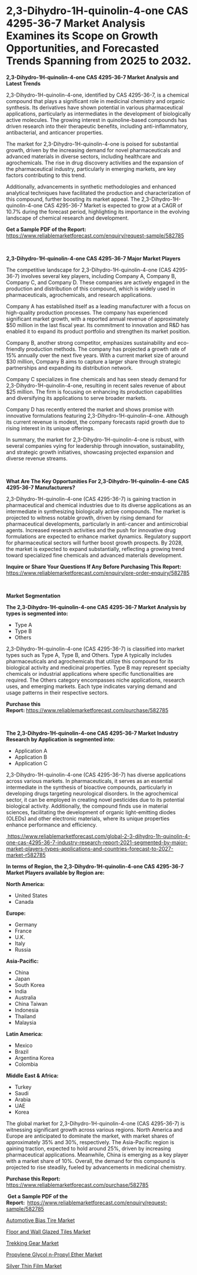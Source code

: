 <p><h1>2,3-Dihydro-1H-quinolin-4-one CAS 4295-36-7 Market Analysis Examines its Scope on Growth Opportunities, and Forecasted Trends Spanning from 2025 to 2032.</h1></p><p><strong>2,3-Dihydro-1H-quinolin-4-one CAS 4295-36-7 Market Analysis and Latest Trends</strong></p>
<p><p>2,3-Dihydro-1H-quinolin-4-one, identified by CAS 4295-36-7, is a chemical compound that plays a significant role in medicinal chemistry and organic synthesis. Its derivatives have shown potential in various pharmaceutical applications, particularly as intermediates in the development of biologically active molecules. The growing interest in quinoline-based compounds has driven research into their therapeutic benefits, including anti-inflammatory, antibacterial, and anticancer properties.</p><p>The market for 2,3-Dihydro-1H-quinolin-4-one is poised for substantial growth, driven by the increasing demand for novel pharmaceuticals and advanced materials in diverse sectors, including healthcare and agrochemicals. The rise in drug discovery activities and the expansion of the pharmaceutical industry, particularly in emerging markets, are key factors contributing to this trend. </p><p>Additionally, advancements in synthetic methodologies and enhanced analytical techniques have facilitated the production and characterization of this compound, further boosting its market appeal. The 2,3-Dihydro-1H-quinolin-4-one CAS 4295-36-7 Market is expected to grow at a CAGR of 10.7% during the forecast period, highlighting its importance in the evolving landscape of chemical research and development.</p></p>
<p><strong>Get a Sample PDF of the Report:&nbsp;</strong> <a href="https://www.reliablemarketforecast.com/enquiry/request-sample/582785?utm_campaign=2130&utm_medium=2&utm_source=Github&utm_content=ia&utm_term=23032025&utm_id=23-dihydro-1h-quinolin-4-one-cas-4295-36-7">https://www.reliablemarketforecast.com/enquiry/request-sample/582785</a></p>
<p>&nbsp;</p>
<p><strong>2,3-Dihydro-1H-quinolin-4-one CAS 4295-36-7 Major Market Players</strong></p>
<p><p>The competitive landscape for 2,3-Dihydro-1H-quinolin-4-one (CAS 4295-36-7) involves several key players, including Company A, Company B, Company C, and Company D. These companies are actively engaged in the production and distribution of this compound, which is widely used in pharmaceuticals, agrochemicals, and research applications.</p><p>Company A has established itself as a leading manufacturer with a focus on high-quality production processes. The company has experienced significant market growth, with a reported annual revenue of approximately $50 million in the last fiscal year. Its commitment to innovation and R&D has enabled it to expand its product portfolio and strengthen its market position.</p><p>Company B, another strong competitor, emphasizes sustainability and eco-friendly production methods. The company has projected a growth rate of 15% annually over the next five years. With a current market size of around $30 million, Company B aims to capture a larger share through strategic partnerships and expanding its distribution network.</p><p>Company C specializes in fine chemicals and has seen steady demand for 2,3-Dihydro-1H-quinolin-4-one, resulting in recent sales revenue of about $25 million. The firm is focusing on enhancing its production capabilities and diversifying its applications to serve broader markets.</p><p>Company D has recently entered the market and shows promise with innovative formulations featuring 2,3-Dihydro-1H-quinolin-4-one. Although its current revenue is modest, the company forecasts rapid growth due to rising interest in its unique offerings.</p><p>In summary, the market for 2,3-Dihydro-1H-quinolin-4-one is robust, with several companies vying for leadership through innovation, sustainability, and strategic growth initiatives, showcasing projected expansion and diverse revenue streams.</p></p>
<p>&nbsp;</p>
<p><strong>What Are The Key Opportunities For 2,3-Dihydro-1H-quinolin-4-one CAS 4295-36-7 Manufacturers?</strong></p>
<p><p>2,3-Dihydro-1H-quinolin-4-one (CAS 4295-36-7) is gaining traction in pharmaceutical and chemical industries due to its diverse applications as an intermediate in synthesizing biologically active compounds. The market is projected to witness notable growth, driven by rising demand for pharmaceutical developments, particularly in anti-cancer and antimicrobial agents. Increased research activities and the push for innovative drug formulations are expected to enhance market dynamics. Regulatory support for pharmaceutical sectors will further boost growth prospects. By 2028, the market is expected to expand substantially, reflecting a growing trend toward specialized fine chemicals and advanced materials development.</p></p>
<p><strong>Inquire or Share Your Questions If Any Before Purchasing This Report:</strong> <a href="https://www.reliablemarketforecast.com/enquiry/pre-order-enquiry/582785?utm_campaign=2130&utm_medium=2&utm_source=Github&utm_content=ia&utm_term=23032025&utm_id=23-dihydro-1h-quinolin-4-one-cas-4295-36-7">https://www.reliablemarketforecast.com/enquiry/pre-order-enquiry/582785</a></p>
<p>&nbsp;</p>
<p><strong>Market Segmentation</strong></p>
<p><strong>The 2,3-Dihydro-1H-quinolin-4-one CAS 4295-36-7 Market Analysis by types is segmented into:</strong></p>
<p><ul><li>Type A</li><li>Type B</li><li>Others</li></ul></p>
<p><p>2,3-Dihydro-1H-quinolin-4-one (CAS 4295-36-7) is classified into market types such as Type A, Type B, and Others. Type A typically includes pharmaceuticals and agrochemicals that utilize this compound for its biological activity and medicinal properties. Type B may represent specialty chemicals or industrial applications where specific functionalities are required. The Others category encompasses niche applications, research uses, and emerging markets. Each type indicates varying demand and usage patterns in their respective sectors.</p></p>
<p><strong>Purchase this Report:&nbsp;</strong><a href="https://www.reliablemarketforecast.com/purchase/582785?utm_campaign=2130&utm_medium=2&utm_source=Github&utm_content=ia&utm_term=23032025&utm_id=23-dihydro-1h-quinolin-4-one-cas-4295-36-7">https://www.reliablemarketforecast.com/purchase/582785</a></p>
<p>&nbsp;</p>
<p><strong>The 2,3-Dihydro-1H-quinolin-4-one CAS 4295-36-7 Market Industry Research by Application is segmented into:</strong></p>
<p><ul><li>Application A</li><li>Application B</li><li>Application C</li></ul></p>
<p><p>2,3-Dihydro-1H-quinolin-4-one (CAS 4295-36-7) has diverse applications across various markets. In pharmaceuticals, it serves as an essential intermediate in the synthesis of bioactive compounds, particularly in developing drugs targeting neurological disorders. In the agrochemical sector, it can be employed in creating novel pesticides due to its potential biological activity. Additionally, the compound finds use in material sciences, facilitating the development of organic light-emitting diodes (OLEDs) and other electronic materials, where its unique properties enhance performance and efficiency.</p></p>
<p><a href="https://www.reliablemarketforecast.com/global-2-3-dihydro-1h-quinolin-4-one-cas-4295-36-7-industry-research-report-2021-segmented-by-major-market-players-types-applications-and-countries-forecast-to-2027-market-r582785?utm_campaign=2130&utm_medium=2&utm_source=Github&utm_content=ia&utm_term=23032025&utm_id=23-dihydro-1h-quinolin-4-one-cas-4295-36-7">&nbsp;https://www.reliablemarketforecast.com/global-2-3-dihydro-1h-quinolin-4-one-cas-4295-36-7-industry-research-report-2021-segmented-by-major-market-players-types-applications-and-countries-forecast-to-2027-market-r582785</a></p>
<p><strong>In terms of Region, the 2,3-Dihydro-1H-quinolin-4-one CAS 4295-36-7 Market Players available by Region are:</strong></p>
<p>
    <p> <strong> North America: </strong>
        <ul>
            <li>United States</li>
            <li>Canada</li>
        </ul>
        </p> 
    <p> <strong> Europe: </strong>
        <ul>
            <li>Germany</li>
            <li>France</li>
            <li>U.K.</li>
            <li>Italy</li>
            <li>Russia</li>
        </ul>
        </p> 
    <p> <strong> Asia-Pacific: </strong>
        <ul>
            <li>China</li>
            <li>Japan</li>
            <li>South Korea</li>
            <li>India</li>
            <li>Australia</li>
            <li>China Taiwan</li>
            <li>Indonesia</li>
            <li>Thailand</li>
            <li>Malaysia</li>
        </ul>
        </p> 
    <p> <strong> Latin America: </strong>
        <ul>
            <li>Mexico</li>
            <li>Brazil</li>
            <li>Argentina Korea</li>
            <li>Colombia</li>
        </ul>
        </p> 
    <p> <strong> Middle East & Africa: </strong>
        <ul>
            <li>Turkey</li>
            <li>Saudi</li>
            <li>Arabia</li>
            <li>UAE</li>
            <li>Korea</li>
        </ul>
    </p>
    </p>
<p><p>The global market for 2,3-Dihydro-1H-quinolin-4-one (CAS 4295-36-7) is witnessing significant growth across various regions. North America and Europe are anticipated to dominate the market, with market shares of approximately 35% and 30%, respectively. The Asia-Pacific region is gaining traction, expected to hold around 25%, driven by increasing pharmaceutical applications. Meanwhile, China is emerging as a key player with a market share of 10%. Overall, the demand for this compound is projected to rise steadily, fueled by advancements in medicinal chemistry.</p></p>
<p><strong>Purchase this Report: </strong><a href="https://www.reliablemarketforecast.com/purchase/582785?utm_campaign=2130&utm_medium=2&utm_source=Github&utm_content=ia&utm_term=23032025&utm_id=23-dihydro-1h-quinolin-4-one-cas-4295-36-7">https://www.reliablemarketforecast.com/purchase/582785</a></p>
<p>&nbsp;<strong>Get a Sample PDF of the Report:&nbsp;&nbsp;</strong><a href="https://www.reliablemarketforecast.com/enquiry/request-sample/582785?utm_campaign=2130&utm_medium=2&utm_source=Github&utm_content=ia&utm_term=23032025&utm_id=23-dihydro-1h-quinolin-4-one-cas-4295-36-7">https://www.reliablemarketforecast.com/enquiry/request-sample/582785</a></p>
<p><strong></strong></p>
<p><p><a href="https://github.com/careymartta6/Market-Research-Report-List-1/blob/main/automotive-bias-tire-market.md?utm_campaign=2130&utm_medium=2&utm_source=Github&utm_content=ia&utm_term=23032025&utm_id=23-dihydro-1h-quinolin-4-one-cas-4295-36-7">Automotive Bias Tire Market</a></p><p><a href="https://github.com/asoauoldag3n/Market-Research-Report-List-1/blob/main/floor-and-wall-glazed-tiles-market.md?utm_campaign=2130&utm_medium=2&utm_source=Github&utm_content=ia&utm_term=23032025&utm_id=23-dihydro-1h-quinolin-4-one-cas-4295-36-7">Floor and Wall Glazed Tiles Market</a></p><p><a href="https://github.com/baraohinze3x/Market-Research-Report-List-1/blob/main/trekking-gear-market.md?utm_campaign=2130&utm_medium=2&utm_source=Github&utm_content=ia&utm_term=23032025&utm_id=23-dihydro-1h-quinolin-4-one-cas-4295-36-7">Trekking Gear Market</a></p><p><a href="https://github.com/casalalimo40/Market-Research-Report-List-1/blob/main/propylene-glycol-n-propyl-ether-market.md?utm_campaign=2130&utm_medium=2&utm_source=Github&utm_content=ia&utm_term=23032025&utm_id=23-dihydro-1h-quinolin-4-one-cas-4295-36-7">Propylene Glycol n-Propyl Ether Market</a></p><p><a href="https://github.com/elizabethdagraca/Market-Research-Report-List-5/blob/main/silver-thin-film-market.md?utm_campaign=2130&utm_medium=2&utm_source=Github&utm_content=ia&utm_term=23032025&utm_id=23-dihydro-1h-quinolin-4-one-cas-4295-36-7">Silver Thin Film Market</a></p></p>
